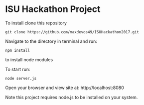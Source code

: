 # ISU Hackathon Project

To install clone this repository

```
git clone https://github.com/maxdevos49/ISUHackathon2017.git
```

Navigate to the directory in terminal and run:

```
npm install
```

to install node modules


To start run:

```
node server.js
```

Open your browser and view site at:
http://localhost:8080

Note this project requires node.js to be installed on your system.

